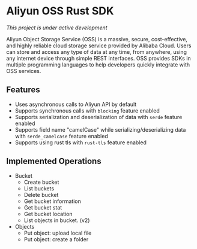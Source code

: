 # Aliyun OSS Rust SDK

*This project is under active development*

Aliyun Object Storage Service (OSS) is a massive, secure, cost-effective, and highly reliable cloud storage service provided by Alibaba Cloud. Users can store and access any type of data at any time, from anywhere, using any internet device through simple REST interfaces. OSS provides SDKs in multiple programming languages to help developers quickly integrate with OSS services.

## Features

- Uses asynchronous calls to Aliyun API by default
- Supports synchronous calls with `blocking` feature enabled
- Supports serialization and deserialization of data with `serde` feature enabled
- Supports field name "camelCase" while serializing/deserializing data with `serde_camelcase` feature enabled
- Supports using rust tls with `rust-tls` feature enabled

## Implemented Operations

- Bucket
  - Create bucket
  - List buckets
  - Delete bucket
  - Get bucket information
  - Get bucket stat
  - Get bucket location
  - List objects in bucket. (v2)
- Objects
  - Put object: upload local file
  - Put object: create a folder
